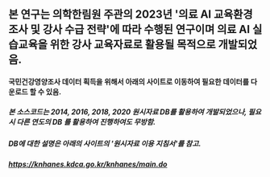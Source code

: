 ## 본 연구는 의학한림원 주관의 2023년 '의료 AI 교육환경 조사 및 강사 수급 전략'에 따라 수행된 연구이며 의료 AI 실습교육을 위한 강사 교육자료로 활용될 목적으로 개발되었음.
#### 국민건강영양조사 데이터 획득을 위해서 아래의 사이트로 이동하여 필요한 데이터를 다운로드 할 수 있음.
##### 본 소스코드는 2014, 2016, 2018, 2020 원시자료 DB를 활용하여 개발되었으나, 필요시 다른 연도의 DB 를 활용하여 진행하여도 무방함.
##### DB에 대한 설명은 아래의 사이트의 '원시자료 이용 지침서'를 참고.
##### https://knhanes.kdca.go.kr/knhanes/main.do


